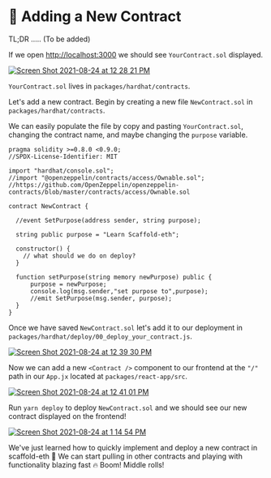 # 📜 Adding a New Contract

TL;DR ..... \(To be added\)

If we open [http://localhost:3000](http://localhost:3000/) we should see `YourContract.sol` displayed.

[![Screen Shot 2021-08-24 at 12 28 21 PM](https://user-images.githubusercontent.com/22862292/130670337-0222dc8d-9fb5-4772-b1c1-04d79a389b97.png)](https://user-images.githubusercontent.com/22862292/130670337-0222dc8d-9fb5-4772-b1c1-04d79a389b97.png)

`YourContract.sol` lives in `packages/hardhat/contracts`.

Let's add a new contract. Begin by creating a new file `NewContract.sol` in `packages/hardhat/contracts`.

We can easily populate the file by copy and pasting `YourContract.sol`, changing the contract name, and maybe changing the `purpose` variable.

```text
pragma solidity >=0.8.0 <0.9.0;
//SPDX-License-Identifier: MIT

import "hardhat/console.sol";
//import "@openzeppelin/contracts/access/Ownable.sol"; //https://github.com/OpenZeppelin/openzeppelin-contracts/blob/master/contracts/access/Ownable.sol

contract NewContract {

  //event SetPurpose(address sender, string purpose);

  string public purpose = "Learn Scaffold-eth";

  constructor() {
    // what should we do on deploy?
  }

  function setPurpose(string memory newPurpose) public {
      purpose = newPurpose;
      console.log(msg.sender,"set purpose to",purpose);
      //emit SetPurpose(msg.sender, purpose);
  }
}
```

Once we have saved `NewContract.sol` let's add it to our deployment in `packages/hardhat/deploy/00_deploy_your_contract.js`.

[![Screen Shot 2021-08-24 at 12 39 30 PM](https://user-images.githubusercontent.com/22862292/130671772-ebc29781-05a1-4ce5-b811-b44be4eac696.png)](https://user-images.githubusercontent.com/22862292/130671772-ebc29781-05a1-4ce5-b811-b44be4eac696.png)

Now we can add a new `<Contract />` component to our frontend at the `"/"` path in our `App.jx` located at `packages/react-app/src`.

[![Screen Shot 2021-08-24 at 12 41 01 PM](https://user-images.githubusercontent.com/22862292/130671968-d9636179-e8cf-4d66-aae6-315bbc309b8d.png)](https://user-images.githubusercontent.com/22862292/130671968-d9636179-e8cf-4d66-aae6-315bbc309b8d.png)

Run `yarn deploy` to deploy `NewContract.sol` and we should see our new contract displayed on the frontend!

[![Screen Shot 2021-08-24 at 1 14 54 PM](https://user-images.githubusercontent.com/22862292/130676210-1cb41f08-ddfc-4355-9a2e-0f9024a5d743.png)](https://user-images.githubusercontent.com/22862292/130676210-1cb41f08-ddfc-4355-9a2e-0f9024a5d743.png)

We've just learned how to quickly implement and deploy a new contract in scaffold-eth 🚀 We can start pulling in other contracts and playing with functionality blazing fast 🔥 Boom! Middle rolls!

